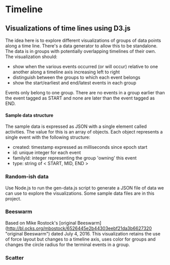 # Timeline
## Visualizations of time lines using D3.js

The idea here is to explore different visualizations of groups of data points along a time line.  There's a data generator to allow this to be standalone. The data is in groups with potentially overlapping timelines of their own.  The visualization should:

* show when the various events occurred (or will occur) relative to one another along a timeline axis increasing left to right
* distinguish between the groups to which each event belongs
* show the start/earliest and end/latest events in each group

Events only belong to one group.  There are no events in a group earlier than the event tagged as START and none are later than the event tagged as END.

#### Sample data structure
The sample data is expressed as JSON with a single element called activities.  The value for this is an array of objects.  Each object represents a single event with the following structure:

 * created: timestamp expressed as milliseconds since epoch start
 * id: unique integer for each event
 * familyId: integer representing the group 'owning' this event
 * type: string of < START, MID, END >

### Random-ish data
Use Node.js to run the gen-data.js script to generate a JSON file of data we can use to explore the visualizations.  Some sample data files are in this project.  

### Beeswarm
Based on Mike Rostock's [original Beeswarm] (http://bl.ocks.org/mbostock/6526445e2b44303eebf21da3b6627320 "original Beeswarm") dated July 4, 2016.  This visualization retains the use of force layout but changes to a timeline axis, uses color for groups and changes the circle radius for the terminal events in a group.

### Scatter

